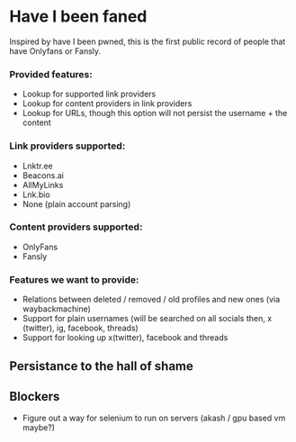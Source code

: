 # Have I been faned

Inspired by have I been pwned, this is the first public record of people that have Onlyfans or Fansly.

### Provided features:
- Lookup for supported link providers
- Lookup for content providers in link providers
- Lookup for URLs, though this option will not persist the username + the content

### Link providers supported:
- Lnktr.ee
- Beacons.ai
- AllMyLinks
- Lnk.bio
- None (plain account parsing)

### Content providers supported:
- OnlyFans
- Fansly

### Features we want to provide:
- Relations between deleted / removed / old profiles and new ones (via waybackmachine)
- Support for plain usernames (will be searched on all socials then, x (twitter), ig, facebook, threads)
- Support for looking up x(twitter), facebook and threads

## Persistance to the hall of shame

## Blockers
- Figure out a way for selenium to run on servers (akash / gpu based vm maybe?)